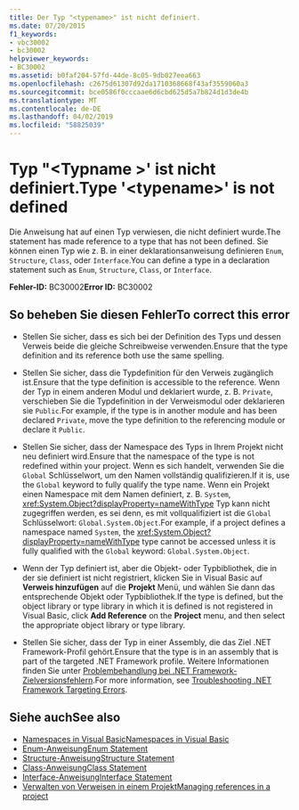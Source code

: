 ```yaml
---
title: Der Typ "<typename>" ist nicht definiert.
ms.date: 07/20/2015
f1_keywords:
- vbc30002
- bc30002
helpviewer_keywords:
- BC30002
ms.assetid: b0faf204-57fd-44de-8c05-9db027eea663
ms.openlocfilehash: c2675d61307d92da1710368668f43af3559060a3
ms.sourcegitcommit: bce0586f0cccaae6d6cbd625d5a7b824d1d3de4b
ms.translationtype: MT
ms.contentlocale: de-DE
ms.lasthandoff: 04/02/2019
ms.locfileid: "58825039"
---
```

# <a name="type-typename-is-not-defined"></a><span data-ttu-id="12c6e-102">Typ "\<Typname >' ist nicht definiert.</span><span class="sxs-lookup"><span data-stu-id="12c6e-102">Type '\<typename>' is not defined</span></span>
<span data-ttu-id="12c6e-103">Die Anweisung hat auf einen Typ verwiesen, die nicht definiert wurde.</span><span class="sxs-lookup"><span data-stu-id="12c6e-103">The statement has made reference to a type that has not been defined.</span></span> <span data-ttu-id="12c6e-104">Sie können einen Typ wie z. B. in einer deklarationsanweisung definieren `Enum`, `Structure`, `Class`, oder `Interface`.</span><span class="sxs-lookup"><span data-stu-id="12c6e-104">You can define a type in a declaration statement such as `Enum`, `Structure`, `Class`, or `Interface`.</span></span>  
  
 <span data-ttu-id="12c6e-105">**Fehler-ID:** BC30002</span><span class="sxs-lookup"><span data-stu-id="12c6e-105">**Error ID:** BC30002</span></span>  
  
## <a name="to-correct-this-error"></a><span data-ttu-id="12c6e-106">So beheben Sie diesen Fehler</span><span class="sxs-lookup"><span data-stu-id="12c6e-106">To correct this error</span></span>  
  
-   <span data-ttu-id="12c6e-107">Stellen Sie sicher, dass es sich bei der Definition des Typs und dessen Verweis beide die gleiche Schreibweise verwenden.</span><span class="sxs-lookup"><span data-stu-id="12c6e-107">Ensure that the type definition and its reference both use the same spelling.</span></span>  
  
-   <span data-ttu-id="12c6e-108">Stellen Sie sicher, dass die Typdefinition für den Verweis zugänglich ist.</span><span class="sxs-lookup"><span data-stu-id="12c6e-108">Ensure that the type definition is accessible to the reference.</span></span> <span data-ttu-id="12c6e-109">Wenn der Typ in einem anderen Modul und deklariert wurde, z. B. `Private`, verschieben Sie die Typdefinition in der Verweismodul oder deklarieren sie `Public`.</span><span class="sxs-lookup"><span data-stu-id="12c6e-109">For example, if the type is in another module and has been declared `Private`, move the type definition to the referencing module or declare it `Public`.</span></span>  
  
-   <span data-ttu-id="12c6e-110">Stellen Sie sicher, dass der Namespace des Typs in Ihrem Projekt nicht neu definiert wird.</span><span class="sxs-lookup"><span data-stu-id="12c6e-110">Ensure that the namespace of the type is not redefined within your project.</span></span> <span data-ttu-id="12c6e-111">Wenn es sich handelt, verwenden Sie die `Global` Schlüsselwort, um den Namen vollständig qualifizieren.</span><span class="sxs-lookup"><span data-stu-id="12c6e-111">If it is, use the `Global` keyword to fully qualify the type name.</span></span> <span data-ttu-id="12c6e-112">Wenn ein Projekt einen Namespace mit dem Namen definiert, z. B. `System`, <xref:System.Object?displayProperty=nameWithType> Typ kann nicht zugegriffen werden, es sei denn, es mit vollqualifiziert ist die `Global` Schlüsselwort: `Global.System.Object`.</span><span class="sxs-lookup"><span data-stu-id="12c6e-112">For example, if a project defines a namespace named `System`, the <xref:System.Object?displayProperty=nameWithType> type cannot be accessed unless it is fully qualified with the `Global` keyword: `Global.System.Object`.</span></span>  
  
-   <span data-ttu-id="12c6e-113">Wenn der Typ definiert ist, aber die Objekt- oder Typbibliothek, die in der sie definiert ist nicht registriert, klicken Sie in Visual Basic auf **Verweis hinzufügen** auf die **Projekt** Menü, und wählen Sie dann das entsprechende Objekt oder Typbibliothek.</span><span class="sxs-lookup"><span data-stu-id="12c6e-113">If the type is defined, but the object library or type library in which it is defined is not registered in Visual Basic, click **Add Reference** on the **Project** menu, and then select the appropriate object library or type library.</span></span>  
  
-   <span data-ttu-id="12c6e-114">Stellen Sie sicher, dass der Typ in einer Assembly, die das Ziel .NET Framework-Profil gehört.</span><span class="sxs-lookup"><span data-stu-id="12c6e-114">Ensure that the type is in an assembly that is part of the targeted .NET Framework profile.</span></span> <span data-ttu-id="12c6e-115">Weitere Informationen finden Sie unter [Problembehandlung bei .NET Framework-Zielversionsfehlern](/visualstudio/msbuild/troubleshooting-dotnet-framework-targeting-errors).</span><span class="sxs-lookup"><span data-stu-id="12c6e-115">For more information, see [Troubleshooting .NET Framework Targeting Errors](/visualstudio/msbuild/troubleshooting-dotnet-framework-targeting-errors).</span></span>  
  
## <a name="see-also"></a><span data-ttu-id="12c6e-116">Siehe auch</span><span class="sxs-lookup"><span data-stu-id="12c6e-116">See also</span></span>

- [<span data-ttu-id="12c6e-117">Namespaces in Visual Basic</span><span class="sxs-lookup"><span data-stu-id="12c6e-117">Namespaces in Visual Basic</span></span>](../../../visual-basic/programming-guide/program-structure/namespaces.md)
- [<span data-ttu-id="12c6e-118">Enum-Anweisung</span><span class="sxs-lookup"><span data-stu-id="12c6e-118">Enum Statement</span></span>](../../../visual-basic/language-reference/statements/enum-statement.md)
- [<span data-ttu-id="12c6e-119">Structure-Anweisung</span><span class="sxs-lookup"><span data-stu-id="12c6e-119">Structure Statement</span></span>](../../../visual-basic/language-reference/statements/structure-statement.md)
- [<span data-ttu-id="12c6e-120">Class-Anweisung</span><span class="sxs-lookup"><span data-stu-id="12c6e-120">Class Statement</span></span>](../../../visual-basic/language-reference/statements/class-statement.md)
- [<span data-ttu-id="12c6e-121">Interface-Anweisung</span><span class="sxs-lookup"><span data-stu-id="12c6e-121">Interface Statement</span></span>](../../../visual-basic/language-reference/statements/interface-statement.md)
- [<span data-ttu-id="12c6e-122">Verwalten von Verweisen in einem Projekt</span><span class="sxs-lookup"><span data-stu-id="12c6e-122">Managing references in a project</span></span>](/visualstudio/ide/managing-references-in-a-project)
